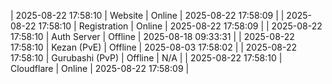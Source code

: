 | 2025-08-22 17:58:10 | Website | Online | 2025-08-22 17:58:09 |
| 2025-08-22 17:58:10 | Registration | Online | 2025-08-22 17:58:09 |
| 2025-08-22 17:58:10 | Auth Server | Offline | 2025-08-18 09:33:31 |
| 2025-08-22 17:58:10 | Kezan (PvE) | Offline | 2025-08-03 17:58:02 |
| 2025-08-22 17:58:10 | Gurubashi (PvP) | Offline | N/A |
| 2025-08-22 17:58:10 | Cloudflare | Online | 2025-08-22 17:58:09 |
